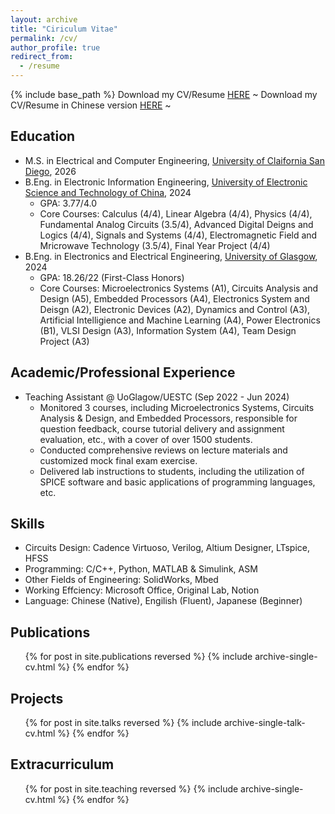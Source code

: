 ```yaml
---
layout: archive
title: "Ciriculum Vitae"
permalink: /cv/
author_profile: true
redirect_from:
  - /resume
---
```


{% include base_path %}
Download my CV/Resume [HERE](/files/JingyuanLi_Resume.pdf) ~
Download my CV/Resume in Chinese version [HERE](/files/李敬元-简历.pdf) ~

Education
-------
* M.S. in Electrical and Computer Engineering, [University of Claifornia San Diego](https://www.ucsd.edu/), 2026
* B.Eng. in Electronic Information Engineering, [University of Electronic Science and Technology of China](https://en.uestc.edu.cn/), 2024
  * GPA: 3.77/4.0
  * Core Courses: Calculus (4/4), Linear Algebra (4/4), Physics (4/4), Fundamental Analog Circuits (3.5/4), Advanced Digital Deigns and Logics (4/4), Signals and Systems (4/4), Electromagnetic Field and Mricrowave Technology (3.5/4), Final Year Project (4/4)
* B.Eng. in Electronics and Electrical Engineering, [University of Glasgow](https://www.gla.ac.uk/), 2024
  * GPA: 18.26/22 (First-Class Honors)
  * Core Courses: Microelectronics Systems (A1), Circuits Analysis and Design (A5), Embedded Processors (A4), Electronics System and Deisgn (A2), Electronic Devices (A2), Dynamics and Control (A3), Artificial Intelligience and Machine Learning (A4), Power Electronics (B1), VLSI Design (A3), Information System (A4), Team Design Project (A3)

Academic/Professional Experience
------
* Teaching Assistant @ UoGlagow/UESTC (Sep 2022 - Jun 2024)
  * Monitored 3 courses, including Microelectronics Systems, Circuits Analysis & Design, and Embedded Processors, responsible for question feedback, course tutorial delivery and assignment evaluation, etc., with a cover of over 1500 students.
  * Conducted comprehensive reviews on lecture materials and customized mock final exam exercise. 
  * Delivered lab instructions to students, including the utilization of SPICE software and basic applications of programming languages, etc.

Skills
------
* Circuits Design: Cadence Virtuoso, Verilog, Altium Designer, LTspice, HFSS
* Programming: C/C++, Python, MATLAB & Simulink, ASM
* Other Fields of Engineering: SolidWorks, Mbed
* Working Effciency: Microsoft Office, Original Lab, Notion
* Language: Chinese (Native), Engilish (Fluent), Japanese (Beginner)

Publications
------
  <ul>{% for post in site.publications reversed %}
    {% include archive-single-cv.html %}
  {% endfor %}</ul>
  
Projects
------
  <ul>{% for post in site.talks reversed %}
    {% include archive-single-talk-cv.html  %}
  {% endfor %}</ul>
  
Extracurriculum
------
  <ul>{% for post in site.teaching reversed %}
    {% include archive-single-cv.html %}
  {% endfor %}</ul>
  
